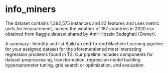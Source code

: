 # info_miners
The dataset contains 1,392,575 instances and 23 features and uses metric units for measurement, named the weather of 187 countries in 2020.csv obtained from Kaggle dataset shared by Amir Hosein Sedaghati (Owner).

A summary : Identify and list Build an end-to-end Machine Learning pipeline for your assigned dataset for the aforementioned most interesting regression problems found in T2. Our pipeline includes components for dataset preprocessing, transformation, regression model building hyperparameter tuning, grid search or optimization, and evaluation. 
